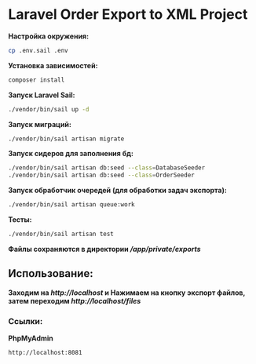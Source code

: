 # Laravel Order Export to XML Project

**Настройка окружения:**

```bash
cp .env.sail .env
```

**Установка зависимостей:**

```bash
composer install
```

**Запуск Laravel Sail:**

```bash
./vendor/bin/sail up -d
```

**Запуск миграций:**

```bash
./vendor/bin/sail artisan migrate
```

**Запуск сидеров для заполнения бд:**

```bash
./vendor/bin/sail artisan db:seed --class=DatabaseSeeder
./vendor/bin/sail artisan db:seed --class=OrderSeeder
```

**Запуск обработчик очередей (для обработки задач экспорта):**

```bash
./vendor/bin/sail artisan queue:work
```

**Тесты:**

```bash
./vendor/bin/sail artisan test
```

**Файлы сохраняются в директории */app/private/exports***

## Использование:

**Заходим на *http://localhost* и Нажимаем на кнопку экспорт файлов, затем переходим *http://localhost/files***

### Ссылки:

**PhpMyAdmin**

```bash
http://localhost:8081
```

